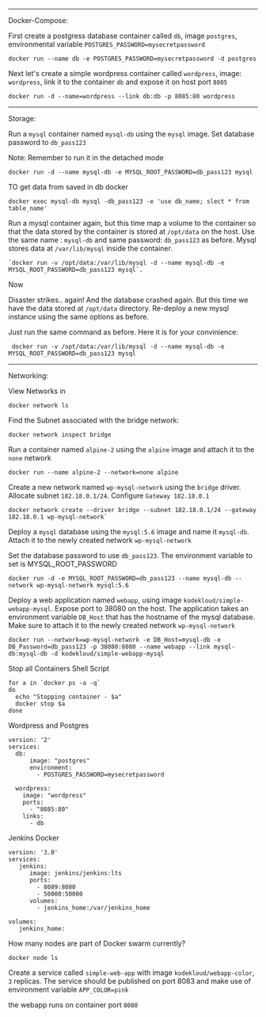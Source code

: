 
---
Docker-Compose:

First create a postgress database container called `db`, image `postgres`, environmental variable `POSTGRES_PASSWORD=mysecretpassword`

```
docker run --name db -e POSTGRES_PASSWORD=mysecretpassword -d postgres
```


Next let's create a simple wordpress container called `wordpress`, image: `wordpress`, link it to the container `db` and expose it on host port `8085`
```
docker run -d --name=wordpress --link db:db -p 8085:80 wordpress
```
---

Storage: 


Run a  `mysql`  container named  `mysql-db`  using the  `mysql`  image. Set database password to  `db_pass123`

Note: Remember to run it in the detached mode
```
docker run -d --name mysql-db -e MYSQL_ROOT_PASSWORD=db_pass123 mysql
```
TO get data from saved in db  docker

```
docker exec mysql-db mysql -db_pass123 -e 'use db_name; slect * from table_name'
````



Run a mysql container again, but this time map a volume to the container so that the data stored by the container is stored at  `/opt/data`  on the host. Use the same name :  `mysql-db`  and same password:  `db_pass123`  as before. Mysql stores data at  `/var/lib/mysql`  inside the container.



```
`docker run -v /opt/data:/var/lib/mysql -d --name mysql-db -e MYSQL_ROOT_PASSWORD=db_pass123 mysql`.
```
Now

Disaster strikes.. again! And the database crashed again. But this time we have the data stored at  `/opt/data`  directory. Re-deploy a new mysql instance using the same options as before.

Just run the same command as before. Here it is for your convinience: 
```
 docker run -v /opt/data:/var/lib/mysql -d --name mysql-db -e MYSQL_ROOT_PASSWORD=db_pass123 mysql
 ```
---
Networking:

View Networks in 

```docker network ls```

Find the Subnet associated with the bridge network: 

```
docker network inspect bridge
```

Run a container named `alpine-2` using the `alpine` image and attach it to the `none` network

```
docker run --name alpine-2 --network=none alpine
```

Create a new network named `wp-mysql-network` using the `bridge` driver. Allocate subnet `182.18.0.1/24`. Configure `Gateway 182.18.0.1`




```
docker network create --driver bridge --subnet 182.18.0.1/24 --gateway 182.18.0.1 wp-mysql-network`
```


Deploy a  `mysql`  database using the  `mysql:5.6`  image and name it  `mysql-db`. Attach it to the newly created network  `wp-mysql-network`

Set the database password to use  `db_pass123`. The environment variable to set is  MYSQL_ROOT_PASSWORD


```
docker run -d -e MYSQL_ROOT_PASSWORD=db_pass123 --name mysql-db --network wp-mysql-network mysql:5.6
```


Deploy a web application named `webapp`, using image `kodekloud/simple-webapp-mysql`. Expose port to 38080 on the host. The application takes an environment variable `DB_Host` that has the hostname of the mysql database. Make sure to attach it to the newly created network `wp-mysql-network`


```
docker run --network=wp-mysql-network -e DB_Host=mysql-db -e DB_Password=db_pass123 -p 38080:8080 --name webapp --link mysql-db:mysql-db -d kodekloud/simple-webapp-mysql
```


Stop all Containers Shell Script
 
```
for a in `docker ps -a -q`
do
  echo "Stopping container - $a"
  docker stop $a
done
```



Wordpress and Postgres

```
version: '2'
services:
  db:
      image: "postgres"
      environment:
        - POSTGRES_PASSWORD=mysecretpassword

  wordpress:
    image: "wordpress"
    ports:
      - "8085:80"
    links:
      - db

```

Jenkins Docker


```
version: '3.0'
services: 
   jenkins:
      image: jenkins/jenkins:lts
      ports:
        - 8089:8080
        - 50000:50000
      volumes:
        - jenkins_home:/var/jenkins_home

volumes:
   jenkins_home:
```

How many nodes are part of Docker swarm currently?

```
docker node ls
```

Create a service called  `simple-web-app`  with image  `kodekloud/webapp-color`,  `3`  replicas. The service should be published on port 8083 and make use of environment variable  `APP_COLOR=pink`

the webapp runs on container port  `8080`

<!--stackedit_data:
eyJoaXN0b3J5IjpbLTE3ODk5MTMyODQsMjIwNzExMzExLC0xOD
c3NzkzODQ1LDgwMDA3OTgzNyw5MTgyNjFdfQ==
-->